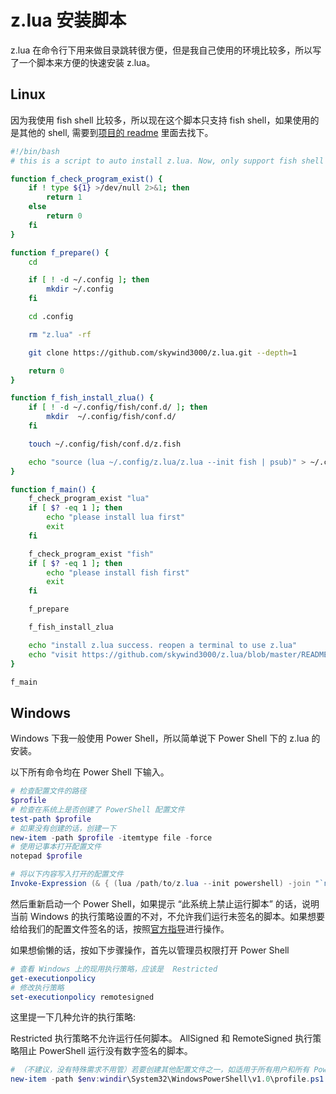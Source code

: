 # z.lua 安装脚本

z.lua 在命令行下用来做目录跳转很方便，但是我自己使用的环境比较多，所以写了一个脚本来方便的快速安装 z.lua。



## Linux

因为我使用 fish shell 比较多，所以现在这个脚本只支持 fish shell，如果使用的是其他的 shell, 需要到[项目的 readme](https://github.com/skywind3000/z.lua/blob/master/README.cn.md) 里面去找下。



```bash
#!/bin/bash
# this is a script to auto install z.lua. Now, only support fish shell

function f_check_program_exist() {
    if ! type ${1} >/dev/null 2>&1; then
        return 1
    else
        return 0
    fi
}

function f_prepare() {
    cd

    if [ ! -d ~/.config ]; then
        mkdir ~/.config
    fi

    cd .config

    rm "z.lua" -rf

    git clone https://github.com/skywind3000/z.lua.git --depth=1

    return 0
}

function f_fish_install_zlua() {
    if [ ! -d ~/.config/fish/conf.d/ ]; then
        mkdir  ~/.config/fish/conf.d/
    fi

    touch ~/.config/fish/conf.d/z.fish

    echo "source (lua ~/.config/z.lua/z.lua --init fish | psub)" > ~/.config/fish/conf.d/z.fish
}

function f_main() {
    f_check_program_exist "lua"
    if [ $? -eq 1 ]; then
        echo "please install lua first"
        exit
    fi

    f_check_program_exist "fish"
    if [ $? -eq 1 ]; then
        echo "please install fish first"
        exit
    fi

    f_prepare

    f_fish_install_zlua

    echo "install z.lua success. reopen a terminal to use z.lua"
    echo "visit https://github.com/skywind3000/z.lua/blob/master/README.cn.md to see more info"
}

f_main
```



## Windows

Windows 下我一般使用 Power Shell，所以简单说下 Power Shell 下的 z.lua 的安装。

以下所有命令均在 Power Shell 下输入。

```powershell
# 检查配置文件的路径
$profile
# 检查在系统上是否创建了 PowerShell 配置文件
test-path $profile
# 如果没有创建的话，创建一下
new-item -path $profile -itemtype file -force
# 使用记事本打开配置文件
notepad $profile

# 将以下内容写入打开的配置文件
Invoke-Expression (& { (lua /path/to/z.lua --init powershell) -join "`n" })
```

然后重新启动一个 Power Shell，如果提示 “此系统上禁止运行脚本” 的话，说明当前 Windows 的执行策略设置的不对，不允许我们运行未签名的脚本。如果想要给给我们的配置文件签名的话，按照[官方指导](https://docs.microsoft.com/zh-cn/powershell/module/microsoft.powershell.core/about/about_signing?view=powershell-7.1)进行操作。

如果想偷懒的话，按如下步骤操作，首先以管理员权限打开 Power Shell

```powershell
# 查看 Windows 上的现用执行策略，应该是  Restricted
get-executionpolicy
# 修改执行策略
set-executionpolicy remotesigned
```

这里提一下几种允许的执行策略:

Restricted 执行策略不允许运行任何脚本。 AllSigned 和 RemoteSigned 执行策略阻止 PowerShell 运行没有数字签名的脚本。



```powershell
# （不建议，没有特殊需求不用管）若要创建其他配置文件之一，如适用于所有用户和所有 Power Shell 的配置文件
new-item -path $env:windir\System32\WindowsPowerShell\v1.0\profile.ps1 -itemtype file -force
```

